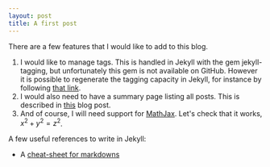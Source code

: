 ```yaml
---
layout: post
title: A first post
---
```


There are a few features that I would like to add to this blog.
1. I would like to manage tags. This is handled in Jekyll with the gem
jekyll-tagging, but unfortunately this gem is not available on GitHub. However
it is possible to regenerate the tagging capacity in Jekyll, for instance
by following [that link](http://longqian.me/2017/02/09/github-jekyll-tag/).
2. I would also need to have a summary page listing all posts. This is described
in [this](http://joshualande.com/jekyll-github-pages-poole) blog post.
3. And of course, I will need support for
[MathJax](https://github.com/github/pages-gem/issues/307).
Let's check that it works, $x^2 + y^2 = z^2$.

A few useful references to write in Jekyll:
* A [cheat-sheet for markdowns](https://gist.github.com/roachhd/779fa77e9b90fe945b0c)
